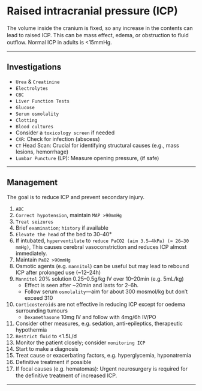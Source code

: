 # Raised intracranial pressure (ICP)

The volume inside the cranium is ﬁxed, so any increase in the contents can lead to
raised ICP. This can be mass effect, edema, or obstruction to ﬂuid outﬂow. Normal
ICP in adults is <15mmHg.

---

## **Investigations**

- `Urea` & `Creatinine`
- `Electrolytes`
- `CBC`
- `Liver Function Tests`
- `Glucose`
- `Serum osmolality`
- `Clotting`
- `Blood cultures`
- Consider a `toxicology screen` if needed
- `CXR`: Check for infection (abscess)
- `CT` Head Scan: Crucial for identifying structural causes (e.g., mass lesions, hemorrhage)
- `Lumbar Puncture` (LP): Measure opening pressure, (if safe)

---

## **Management**

The goal is to reduce ICP and prevent secondary injury.

1. `ABC`
2. `Correct hypotension`, maintain `MAP >90mmHg`
3. `Treat seizures`
4. Brief `examination`; `history` if available
5. `Elevate the head` of the bed to 30–40°
6. If intubated, `hyperventilate` to `reduce PaCO2 (aim 3.5–4kPa) (≈ 26–30 mmHg)`, This causes cerebral vasoconstriction and reduces ICP almost immediately.
7. Maintain `PaO2 >90mmHg`
8. Osmotic agents (e.g. `mannitol`) can be useful but may lead to rebound ICP after prolonged use (~12–24h)
9. `Mannitol` 20% solution 0.25–0.5g/kg IV over 10–20min (e.g. 5mL/kg)
   - Effect is seen after ~20min and lasts for 2–6h.
   - Follow serum `osmolality`—aim for about 300 mosmol/kg but don’t exceed 310
10. `Corticosteroids` are not effective in reducing ICP except for oedema surrounding tumours
    - `Dexamethasone` 10mg IV and follow with 4mg/6h IV/PO
11. Consider other measures, e.g. sedation, anti-epileptics, therapeutic hypothermia
12. `Restrict ﬂuid` to <1.5L/d
13. Monitor the patient closely; consider `monitoring ICP`
14. Start to make a diagnosis
15. Treat cause or exacerbating factors, e.g. hyperglycemia, hyponatremia
16. Deﬁnitive treatment if possible
17. If focal causes (e.g. hematomas): Urgent neurosurgery is required for the deﬁnitive treatment of increased ICP.

---
